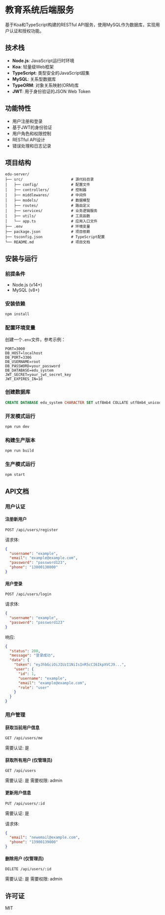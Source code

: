# 教育系统后端服务

基于Koa和TypeScript构建的RESTful API服务，使用MySQL作为数据库，实现用户认证和授权功能。

## 技术栈

- **Node.js**: JavaScript运行时环境
- **Koa**: 轻量级Web框架
- **TypeScript**: 类型安全的JavaScript超集
- **MySQL**: 关系型数据库
- **TypeORM**: 对象关系映射(ORM)库
- **JWT**: 用于身份验证的JSON Web Token

## 功能特性

- 用户注册和登录
- 基于JWT的身份验证
- 用户角色和权限控制
- RESTful API设计
- 错误处理和日志记录

## 项目结构

```
edu-server/
├── src/                      # 源代码目录
│   ├── config/               # 配置文件
│   ├── controllers/          # 控制器
│   ├── middlewares/          # 中间件
│   ├── models/               # 数据模型
│   ├── routes/               # 路由定义
│   ├── services/             # 业务逻辑服务
│   ├── utils/                # 工具函数
│   └── app.ts                # 应用入口文件
├── .env                      # 环境变量
├── package.json              # 项目依赖
├── tsconfig.json             # TypeScript配置
└── README.md                 # 项目文档
```

## 安装与运行

### 前提条件

- Node.js (v14+)
- MySQL (v8+)

### 安装依赖

```bash
npm install
```

### 配置环境变量

创建一个`.env`文件，参考示例：

```
PORT=3000
DB_HOST=localhost
DB_PORT=3306
DB_USERNAME=root
DB_PASSWORD=your_password
DB_DATABASE=edu_system
JWT_SECRET=your_jwt_secret_key
JWT_EXPIRES_IN=1d
```

### 创建数据库

```sql
CREATE DATABASE edu_system CHARACTER SET utf8mb4 COLLATE utf8mb4_unicode_ci;
```

### 开发模式运行

```bash
npm run dev
```

### 构建生产版本

```bash
npm run build
```

### 生产模式运行

```bash
npm start
```

## API文档

### 用户认证

#### 注册新用户

```
POST /api/users/register
```

请求体:

```json
{
  "username": "example",
  "email": "example@example.com",
  "password": "password123",
  "phone": "13800138000"
}
```

#### 用户登录

```
POST /api/users/login
```

请求体:

```json
{
  "username": "example",
  "password": "password123"
}
```

响应:

```json
{
  "status": 200,
  "message": "登录成功",
  "data": {
    "token": "eyJhbGciOiJIUzI1NiIsInR5cCI6IkpXVCJ9...",
    "user": {
      "id": 1,
      "username": "example",
      "email": "example@example.com",
      "role": "user"
    }
  }
}
```

### 用户管理

#### 获取当前用户信息

```
GET /api/users/me
```

需要认证: 是

#### 获取所有用户 (仅管理员)

```
GET /api/users
```

需要认证: 是
需要权限: admin

#### 更新用户信息

```
PUT /api/users/:id
```

需要认证: 是

请求体:

```json
{
  "email": "newemail@example.com",
  "phone": "13900139000"
}
```

#### 删除用户 (仅管理员)

```
DELETE /api/users/:id
```

需要认证: 是
需要权限: admin

## 许可证

MIT 
